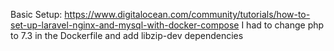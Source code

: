 Basic Setup:
https://www.digitalocean.com/community/tutorials/how-to-set-up-laravel-nginx-and-mysql-with-docker-compose
I had to change php to 7.3 in the Dockerfile and add libzip-dev dependencies

